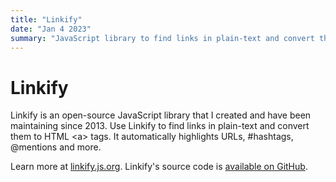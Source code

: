 ```yaml
---
title: "Linkify"
date: "Jan 4 2023"
summary: "JavaScript library to find links in plain-text and convert themto HTML <a> tags"
---
```


# Linkify

Linkify is an open-source JavaScript library that I created and have been
maintaining since 2013. Use Linkify to find links in plain-text and convert them
to HTML &lt;a&gt; tags. It automatically highlights URLs, #hashtags, @mentions
and more.

Learn more at [linkify.js.org](https://linkify.js.org). Linkify's source code is
[available on GitHub](https://github.com/Hypercontext/linkifyjs).

